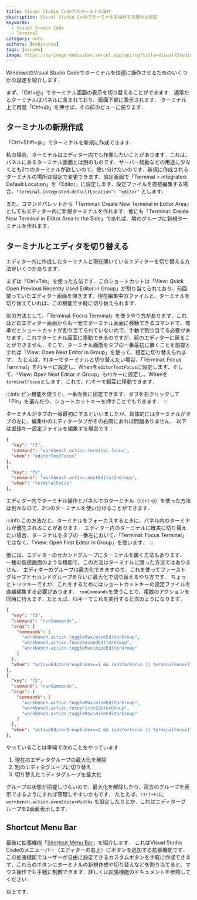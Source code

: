 ```yaml
---
title: Visual Studio Codeでのターミナル操作
description: Visual Studio Codeでターミナルを操作する便利な設定
keywords:
  - Visual Studio Code
  - Terminal
category: note
authors: [mebiusbox]
tags: [vscode]
image: https://og-image-mebiusbox.vercel.app/api/og?title=Visual+Studio+Code%e3%81%a7%e3%81%ae%e3%82%bf%e3%83%bc%e3%83%9f%e3%83%8a%e3%83%ab%e6%93%8d%e4%bd%9c&subtitle=Visual+Studio+Code%e3%81%a7%e3%82%bf%e3%83%bc%e3%83%9f%e3%83%8a%e3%83%ab%e3%82%92%e6%93%8d%e4%bd%9c%e3%81%99%e3%82%8b%e4%be%bf%e5%88%a9%e3%81%aa%e8%a8%ad%e5%ae%9a&date=2024%2F08%2F30&tags=vscode
---
```


WindowsのVisual Studio Codeでターミナルを快適に操作させるためのいくつかの設定を紹介します．

<!-- truncate -->

まず、「Ctrl+@」でターミナル画面の表示を切り替えることができます．通常だとターミナルはパネルに含まれており、画面下部に表示されます．
ターミナル上で再度「Ctrl+@」を押せば、その前のビューに戻ります．

## ターミナルの新規作成

「Ctrl+Shift+@」でターミナルを新規に作成できます．

私の場合、ターミナルはエディター内でも作業したいことがあります．これは、パネルにあるターミナル画面とは別のものです．サーバー起動などの用途に少なくとも2つのターミナルが欲しいので、使い分けたいのです．新規に作成されるターミナルの場所は設定で変更できます．設定画面で「Terminal > integrated: Default Location」を「Editor」に設定します．設定ファイルを直接編集する場合、`"terminal.integrated.defaultLocation": "editor"` とします．

また、コマンドパレットから「Terminal: Create New Terminal in Editor Area」としてもエディター内に新規ターミナルを作れます．他にも「Terminal: Create New Terminal in Editor Area to the Side」であれば、隣のグループに新規ターミナルを作れます．

## ターミナルとエディタを切り替える

エディター内に作成したターミナルと現在開いているエディターを切り替える方法がいくつかあります．

まずは「Ctrl+Tab」を使った方法です．このショートカットは「View: Quick Open Previous Recently Used Editor in Group」が割り当てられており、前回使っていたエディター画面を開きます．現在編集中のファイルと、ターミナルを切り替えていれば、この機能で手軽に切り替えられます．

別の方法として、「Terminal: Focus Terminal」を使うやり方があります．これはどのエディター画面からも一発でターミナル画面に移動できるコマンドで、標準だとショートカットが割り当てられていないので、手動で割り当てる必要があります．これでターミナル画面に移動できるのですが、前のエディターに戻ることができません．そこで、ターミナル画面をタブの一番最初に置くことを前提とすれば「View: Open Next Editor in Group」を使って、相互に切り替えられます．
たとえば、`F1`キーでターミナルと切り替えたい場合、「Terminal: Focus Terminal」を`F1`キーに設定し、Whenを`editorTextFocus`に設定します．そして、「View: Open Next Editor in Group」も`F1`キーに設定し、Whenを`terminalFocus`とします．これで、`F1`キーで相互に移動できます．

:::info
ピン機能を使うと、一番左側に固定できます．タブを右クリックして「Pin」を選んだり、ショートカットキーを押すことでもできます．
:::

ターミナルがタブの一番最初にするといいましたが、具体的にはターミナルがタブの左に、編集中のエディタータブがその右隣にあれば問題ありません．
以下は直接キー設定ファイルを編集する場合です：

```json
{
  "key": "f1",
  "command": "workbench.action.terminal.focus",
  "when": "editorTextFocus"
},
{
  "key": "f1",
  "command": "workbench.action.nextEditorInGroup",
  "when": "terminalFocus"
},
```

エディター内でターミナル操作とパネルでのターミナル（`Ctrl+@`）を使った方法は別々なので、2つのターミナルを使い分けることができます．

:::info
この方法だと、ターミナルをフォーカスするときに、パネル内のターミナルが優先されることがあります．
エディター内のターミナルに確実に切り替えたい場合、ターミナルをタブの一番左において、「Terminal: Focus Terminal」ではなく、「View: Open First Editor in Group」を使います．
:::

他には、エディターのセカンドグループにターミナルを置く方法もあります．
一種の仮想画面のような機能で、この方法はターミナルに限った方法ではありません．
エディターのグループは最大化できますので、これを使ってファーストグループとセカンドグループを互いに最大化で切り替えるやり方です．
ちょっとトリッキーですが、これをするためにはショートカットキーの設定ファイルを直接編集する必要があります．
`runCommands`を使うことで、複数のアクションを同時に行えます．たとえば、`F2`キーでこれを実行すると次のようになります．

```json
{
  "key": "f2",
  "command": "runCommands",
  "args": {
    "commands": [
      "workbench.action.toggleMaximizeEditorGroup",
      "workbench.action.focusSecondEditorGroup",
      "workbench.action.toggleMaximizeEditorGroup"
    ]
  },
  "when": "activeEditorGroupIndex==1 && (editorFocus || terminalFocus)"
},
{
  "key": "f2",
  "command": "runCommands",
  "args": {
    "commands": [
      "workbench.action.toggleMaximizeEditorGroup",
      "workbench.action.focusFirstEditorGroup",
      "workbench.action.toggleMaximizeEditorGroup"
    ]
  },
  "when": "activeEditorGroupIndex==2 && (editorFocus || terminalFocus)"
},
```

やっていることは単純で次のことをやっています

1. 現在のエディタグループの最大化を解除
1. 別のエディタグループに切り替え
1. 切り替えたエディタグループを最大化

グループの状態が把握しづらいので、最大化を解除したり、両方のグループを表示できるようにすれば管理しやすいかもです．
たとえば、`Ctrl+F2`に `workbench.action.evenEditorWidths` を設定したりとか．これはエディターグループを2画面表示します．

## Shortcut Menu Bar

最後に拡張機能「[Shortcut Menu Bar](https://marketplace.visualstudio.com/items?itemName=jerrygoyal.shortcut-menu-bar)」を紹介します．
これはVisual Studio Codeのメニューバー（エディターの右上）にボタンを追加する拡張機能です．
この拡張機能でユーザーが自由に設定できるカスタムボタンを手軽に作成できます．これらのボタンにターミナルの新規作成や切り替えなどを割り当てると、マウス操作でも手軽に制御できます．詳しくは拡張機能のドキュメントを参照してください．

以上です．
